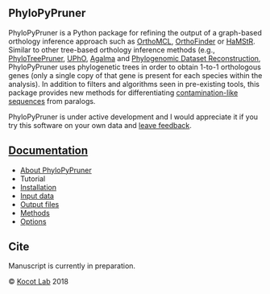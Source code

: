 PhyloPyPruner
-------------

PhyloPyPruner is a Python package for refining the output of a graph-based
orthology inference approach such as
[OrthoMCL](https://www.ncbi.nlm.nih.gov/pubmed/12952885),
[OrthoFinder](https://www.ncbi.nlm.nih.gov/pubmed/26243257) or
[HaMStR](https://www.ncbi.nlm.nih.gov/pubmed/19586527). Similar to other
tree-based orthology inference methods (e.g.,
[PhyloTreePruner](https://www.ncbi.nlm.nih.gov/pmc/articles/PMC3825643/),
[UPhO](https://academic.oup.com/mbe/article/33/8/2117/2578877),
[Agalma](https://www.ncbi.nlm.nih.gov/pmc/articles/PMC3840672/) and
[Phylogenomic Dataset
Reconstruction](https://www.ncbi.nlm.nih.gov/pubmed/25158799), PhyloPyPruner
uses phylogenetic trees in order to obtain 1-to-1 orthologous genes (only a
single copy of that gene is present for each species within the analysis). In
addition to filters and algorithms seen in pre-existing tools, this package
provides new methods for differentiating [contamination-like
sequences](https://gitlab.com/fethalen/phylopypruner/wikis/About-PhyloPyPruner#contamination-like-issues-)
from paralogs.

PhyloPyPruner is under active development and I would appreciate it if you try
this software on your own data and [leave
feedback](mailto:felix.thalen@uni-goettingen.de).

## [Documentation](https://gitlab.com/fethalen/phylopypruner/wikis)

* [About PhyloPyPruner](https://gitlab.com/fethalen/phylopypruner/wikis/about-phylopypruner)
* Tutorial
* [Installation](https://gitlab.com/fethalen/phylopypruner/wikis/installation)
* [Input data](https://gitlab.com/fethalen/phylopypruner/wikis/input-data)
* [Output files](https://gitlab.com/fethalen/phylopypruner/wikis/output-files)
* [Methods](https://gitlab.com/fethalen/phylopypruner/wikis/methods)
* [Options](https://gitlab.com/fethalen/phylopypruner/wikis/options)

## Cite

Manuscript is currently in preparation.

© [Kocot Lab](https://www.kocotlab.com/) 2018
